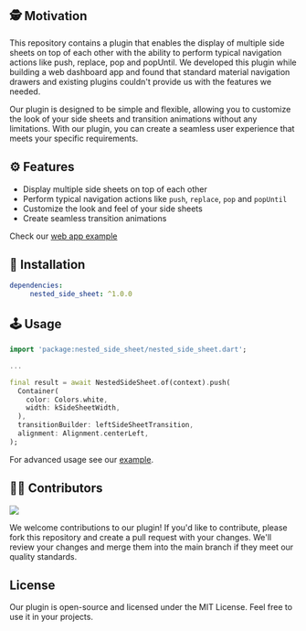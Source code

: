 ## 🕵️ Motivation

This repository contains a plugin that enables the display of multiple side sheets on top of each other with the ability to perform typical navigation actions like push, replace, pop and popUntil. We developed this plugin while building a web dashboard app and found that standard material navigation drawers and existing plugins couldn't provide us with the features we needed.

Our plugin is designed to be simple and flexible, allowing you to customize the look of your side sheets and transition animations without any limitations. With our plugin, you can create a seamless user experience that meets your specific requirements.

## ⚙ Features
* Display multiple side sheets on top of each other
* Perform typical navigation actions like `push`, `replace`, `pop` and `popUntil`
* Customize the look and feel of your side sheets
* Create seamless transition animations

Check our [web app example](https://nested-side-sheet.web.app)


## 🔨 Installation
```yaml
dependencies:
     nested_side_sheet: ^1.0.0
```

## 🕹️ Usage
```dart
import 'package:nested_side_sheet/nested_side_sheet.dart';

...

final result = await NestedSideSheet.of(context).push(
  Container(
    color: Colors.white,
    width: kSideSheetWidth,
  ),
  transitionBuilder: leftSideSheetTransition,
  alignment: Alignment.centerLeft,
);
```

For advanced usage see our [example](https://github.com/Krootl/nested-side-sheet/tree/master/example).

## 🧑‍💻 Contributors
<a href="https://github.com/Krootl/nested-side-sheet/graphs/contributors">
  <img src="https://contrib.rocks/image?repo=Krootl/nested-side-sheet" />
</a>

We welcome contributions to our plugin! If you'd like to contribute, please fork this repository and create a pull request with your changes. We'll review your changes and merge them into the main branch if they meet our quality standards.

## License
Our plugin is open-source and licensed under the MIT License. Feel free to use it in your projects.